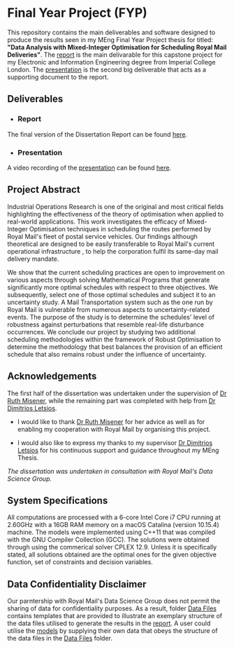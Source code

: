 # Final Year Project (FYP)

This repository contains the main deliverables and software designed to produce the results seen in my MEng Final Year Project thesis for titled: **"Data Analysis with Mixed-Integer Optimisation for Scheduling Royal Mail Deliveries"**. The [report](Report/final_report.pdf) is the main delivarable for this capstone project for my Electronic and Information Engineering degree from Imperial College London. The [presentation](Presentation/slides_pdf.pdf) is the second big deliverable that acts as a supporting document to the report.

## Deliverables 
- ### Report
The final version of the Dissertation Report can be found [here](Report/final_report.pdf).

- ### Presentation
A video recording of the [presentation](Presentation/slides_pdf.pdf) can be found [here](https://drive.google.com/file/d/1nsZAzNGbp6vyK989YXSHSLXST2vk3n8o/view?usp=sharing).

## Project Abstract
Industrial Operations Research is one of the original and most critical fields highlighting the effectiveness of the theory of optimisation when applied to real-world applications. This work investigates the efficacy of Mixed-Integer Optimisation techniques in scheduling the routes performed by Royal Mail's fleet of postal service vehicles. Our findings although theoretical are designed to be easily transferable to Royal Mail's current operational infrastructure , to help the corporation fulfil its same-day mail delivery mandate. 

We show that the current scheduling practices are open to improvement on various aspects through solving Mathematical Programs that generate significantly more optimal schedules with respect to three objectives. We subsequently, select one of those optimal schedules and subject it to an uncertainty study. A Mail Transportation system such as the one run by Royal Mail is vulnerable from numerous aspects to uncertainty-related events. The purpose of the study is to determine the schedules' level of robustness against perturbations that resemble real-life disturbance occurrences. We conclude our project by studying two additional scheduling methodologies within the framework of Robust Optimisation to determine the methodology that best balances the provision of an efficient schedule that also remains robust under the influence of uncertainty.

## Acknowledgements
The first half of the dissertation was undertaken under the supervision of [Dr Ruth Misener](https://github.com/rmisener), while the remaining part was completed with help from [Dr Dimitrios Letsios](https://github.com/dimletsios).

 - I would like to thank [Dr Ruth Misener](https://github.com/rmisener) for her advice as well as for enabling my cooperation with Royal Mail by organising this project. 

 - I would also like to express my thanks to my supervisor [Dr Dimitrios Letsios](https://github.com/dimletsios) for his continuous support and guidance throughout my MEng Thesis.

*The dissertation was undertaken in consultation with Royal Mail's Data Science Group.*

## System Specifications
All computations are processed with a 6-core Intel Core i7 CPU running at 2.60GHz with a 16GB RAM memory on a macOS Catalina (version 10.15.4) machine. The models were implemented using C++11 that was compiled with the GNU Compiler Collection (GCC). The solutions were obtained through using the commerical solver CPLEX 12.9. Unless it is specifically stated, all solutions obtained are the optimal ones for the given objective function, set of constraints and decision variables.   

## Data Confidentiality Disclaimer
Our parntership with Royal Mail's Data Science Group does not permit the sharing of data for confidentiality purposes. As a result, folder [Data Files](Software/Data_Files_Example) contains templates that are provided to illustrate an exemplary structure of the data files utilised to generate the results in the [report](Report/final_report.pdf). A user could utilise the [models](Software/Models) by supplying their own data that obeys the structure of the data files in the [Data Files](Software/Data_Files_Example) folder.

